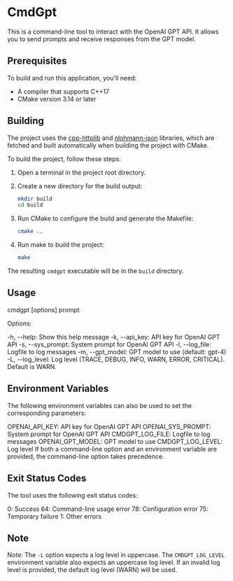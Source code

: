 # CmdGpt

This is a command-line tool to interact with the OpenAI GPT API. It allows you to send prompts and receive responses from the GPT model.

## Prerequisites

To build and run this application, you'll need:

- A compiler that supports C++17
- CMake version 3.14 or later

## Building

The project uses the [cpp-httplib](https://github.com/yhirose/cpp-httplib) and [nlohmann-json](https://github.com/nlohmann/json) libraries, which are fetched and built automatically when building the project with CMake.

To build the project, follow these steps:

1. Open a terminal in the project root directory.
2. Create a new directory for the build output:

    ```sh
    mkdir build
    cd build
    ```

3. Run CMake to configure the build and generate the Makefile:

    ```sh
    cmake ..
    ```

4. Run make to build the project:

    ```sh
    make
    ```

The resulting `cmdgpt` executable will be in the `build` directory.

## Usage

cmdgpt [options] prompt

Options:

-h, --help: Show this help message
-k, --api_key: API key for OpenAI GPT API
-s, --sys_prompt: System prompt for OpenAI GPT API
-l, --log_file: Logfile to log messages
-m, --gpt_model: GPT model to use (default: gpt-4)
-L, --log_level: Log level (TRACE, DEBUG, INFO, WARN, ERROR, CRITICAL). Default is WARN.

## Environment Variables

The following environment variables can also be used to set the corresponding parameters:

OPENAI_API_KEY: API key for OpenAI GPT API
OPENAI_SYS_PROMPT: System prompt for OpenAI GPT API
CMDGPT_LOG_FILE: Logfile to log messages
OPENAI_GPT_MODEL: GPT model to use
CMDGPT_LOG_LEVEL: Log level
If both a command-line option and an environment variable are provided, the command-line option takes precedence.

## Exit Status Codes

The tool uses the following exit status codes:

0: Success
64: Command-line usage error
78: Configuration error
75: Temporary failure
1: Other errors

## Note

Note: The `-L` option expects a log level in uppercase. The `CMDGPT_LOG_LEVEL` environment variable also expects an uppercase log level. If an invalid log level is provided, the default log level (WARN) will be used.

